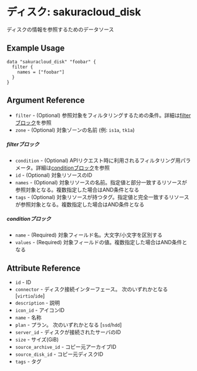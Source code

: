# ディスク: sakuracloud_disk

ディスクの情報を参照するためのデータソース

## Example Usage

```hcl
data "sakuracloud_disk" "foobar" {
  filter {
    names = ["foobar"]
  }
}
```

## Argument Reference

* `filter` - (Optional) 参照対象をフィルタリングするための条件。詳細は[filterブロック](#filter)を参照 
* `zone` - (Optional) 対象ゾーンの名前 (例: `is1a`, `tk1a`)  

##### filterブロック

* `condition` - (Optional) APIリクエスト時に利用されるフィルタリング用パラメータ。詳細は[conditionブロック](#condition)を参照  
* `id` - (Optional) 対象リソースのID 
* `names` - (Optional) 対象リソースの名前。指定値と部分一致するリソースが参照対象となる。複数指定した場合はAND条件となる  
* `tags` - (Optional) 対象リソースが持つタグ。指定値と完全一致するリソースが参照対象となる。複数指定した場合はAND条件となる

##### conditionブロック

* `name` - (Required) 対象フィールド名。大文字/小文字を区別する  
* `values` - (Required) 対象フィールドの値。複数指定した場合はAND条件となる

## Attribute Reference

* `id` - ID
* `connector` - ディスク接続インターフェース。 次のいずれかとなる [`virtio`/`ide`]
* `description` - 説明
* `icon_id` - アイコンID
* `name` - 名称
* `plan` - プラン。 次のいずれかとなる [`ssd`/`hdd`]
* `server_id` - ディスクが接続されたサーバのID
* `size` - サイズ(GiB)
* `source_archive_id` - コピー元アーカイブID
* `source_disk_id` - コピー元ディスクID
* `tags` - タグ



